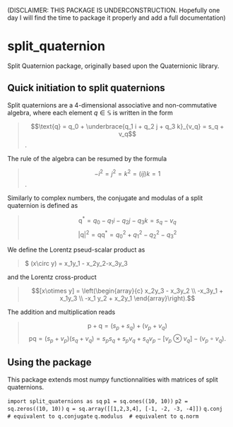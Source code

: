 (DISCLAIMER: THIS PACKAGE IS UNDERCONSTRUCTION. Hopefully one day I will find the time to package it properly and add a full documentation)

# split_quaternion
Split Quaternion package, originally based upon the Quaternionic library.

## Quick initiation to split quaternions
Split quaternions are a 4-dimensional associative and non-commutative algebra, where each element $q\in\mathbb{S}$ is written in the form
 > $$\text{q} = q_0 + \underbrace{q_1 i + q_2 j + q_3 k}_{v_q} = s_q + v_q$$.

The rule of the algebra can be resumed by the formula
> $$-i^2 = j^2 = k^2 = (ij)k = 1 $$.

Similarly to complex numbers, the conjugate and modulas of a split quaternion is defined as 
> $$\text{q}^\ast = q_0 - q_1 i - q_2 j - q_3 k = s_q - v_q$$
> $$|\text{q}|^2 = \text{q}\text{q}^\ast = q_0^2 + q_1^2 - q_2^2 - q_3^2 $$

We define the Lorentz pseud-scalar product as 
> $ (x\circ y) = x_1y_1 - x_2y_2-x_3y_3

and the Lorentz cross-product
> $$[x\otimes y] = \left(\begin{array}{c} x_2y_3 - x_3y_2 \\
> -x_3y_1 + x_1y_3 \\
> -x_1 y_2 + x_2y_1
\end{array}\right).$$

The addition and multiplication reads
> $$\text{p}+\text{q} = (s_p + s_q) + (v_p + v_q)$$
> $$\text{pq} = (s_p + v_p)(s_q + v_q) = s_p s_q + s_p v_q + s_q v_p - [v_p\otimes v_q] -  (v_p\circ v_q).$$

## Using the package
This package extends most numpy functionnalities with matrices of split quaternions.

`import split_quaternions as sq`
`p1 = sq.ones((10, 10))`
`p2 = sq.zeros((10, 10))`
`q = sq.array([[1,2,3,4], [-1, -2, -3, -4]])`
`q.conj  # equivalent to q.conjugate`
`q.modulus  # equivalent to q.norm`

